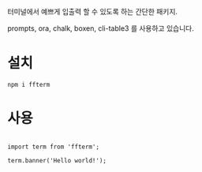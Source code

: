 터미널에서 예쁘게 입출력 할 수 있도록 하는 간단한 패키지.

prompts, ora, chalk, boxen, cli-table3
를 사용하고 있습니다.


# 설치 #

```
npm i ffterm
```

# 사용 #

```

import term from 'ffterm';

term.banner('Hello world!');

```
